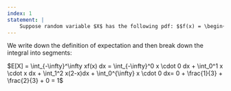 ```yaml
---
index: 1
statement: |
    Suppose random variable $X$ has the following pdf: $$f(x) = \begin{cases} x, &0 \le x \le 1\\\\ 2-x, & 1 < x le 2\\\\ 0, &otherwise\end{cases}$$. Compute $E[X]$.
---
```

We write down the definition of expectation and then break down the integral into segments:

$E[X] = \int_{-\infty}^\infty xf(x) dx = \int_{-\infty}^0 x \cdot 0 dx + \int_0^1 x \cdot x dx + \int_1^2 x(2-x)dx + \int_0^{\infty} x \cdot 0 dx= 0 + \frac{1}{3} + \frac{2}{3} + 0 = 1$
